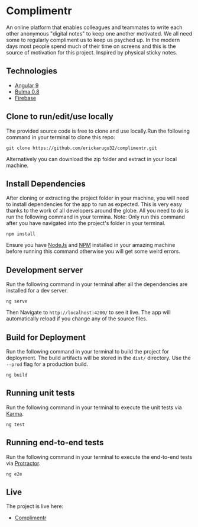 # Complimentr

An online platform that enables colleagues and teammates to write each other anonymous "digital notes" to keep one another motivated. We all need some to regularly compliment us to keep us psyched up. In the modern days most people spend much of their time on screens and this is the source of motivation for this project.
Inspired by physical sticky notes. 

## Technologies
 - [Angular 9](http://angular.io/)
 - [Bulma 0.8](https://bulma.io/)
 - [Firebase](https://firebase.google.com/)

## Clone to run/edit/use locally
The provided source code is free to clone and use locally.Run the following command in your terminal to clone this repo:

``git clone https://github.com/erickarugu32/complimentr.git``

Alternatively you can download the zip folder and extract in your local machine.

## Install Dependencies
After cloning or extracting the project folder in your machine, you will need to install dependencies for the app to run as expected. This is very easy thanks to the work of all developers around the globe. All you need to do is run the following command in your termina. Note: Only run this command after you have navigated into the project's folder in your terminal.

``npm install``

Ensure you have [NodeJs](https://nodejs.org/en/) and [NPM](https://www.npmjs.com/get-npm) installed in your amazing machine before running this command otherwise you will get some weird errors.

## Development server

Run the following command in your terminal after all the dependencies are installed for a dev server. 

``ng serve``

Then Navigate to `http://localhost:4200/` to see it live. 
The app will automatically reload if you change any of the source files.

## Build for Deployment

Run the following command in your terminal to build the project for deployment. The build artifacts will be stored in the `dist/` directory. Use the `--prod` flag for a production build.

``ng build``

## Running unit tests
Run the following command in your terminal to execute the unit tests via [Karma](https://karma-runner.github.io).

``ng test``

## Running end-to-end tests
Run the following command in your terminal to execute the end-to-end tests via [Protractor](http://www.protractortest.org/).

``ng e2e``

## Live
The project is live here:
 - [Complimentr](https://complimentr-ke.web.app)
